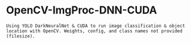 # OpenCV-ImgProc-DNN-CUDA

<p align="center">

    Using YOLO DarkNeuralNet & CUDA to run image classification & object location with OpenCV. Weights, config, and class names not provided (filesize).

</p>
